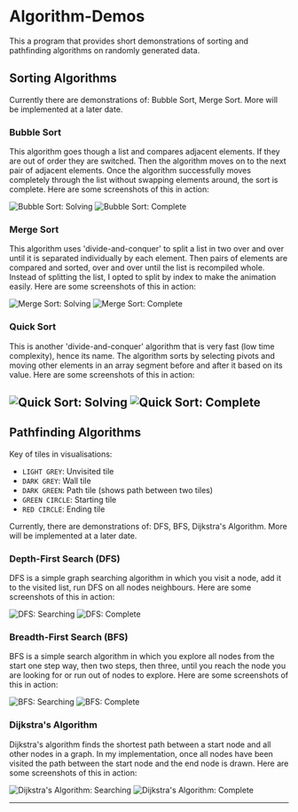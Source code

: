 # Algorithm-Demos
This a program that provides short demonstrations of sorting and pathfinding algorithms on randomly generated data. 
## Sorting Algorithms
Currently there are demonstrations of: Bubble Sort, Merge Sort. 
More will be implemented at a later date.
### Bubble Sort
This algorithm goes though a list and compares adjacent elements. If they are out of order they are switched. Then the algorithm moves on to the next pair of adjacent elements. Once the algorithm successfully moves completely through the list without swapping elements around, the sort is complete. Here are some screenshots of this in action:

![Bubble Sort: Solving](images/bubble-sort-sorting.PNG)
![Bubble Sort: Complete](images/bubble-sort-complete.PNG)

### Merge Sort
This algorithm uses 'divide-and-conquer' to split a list in two over and over until it is separated individually by each element. Then pairs of elements are compared and sorted, over and over until the list is recompiled whole. Instead of splitting the list, I opted to split by index to make the animation easily. 
Here are some screenshots of this in action:

![Merge Sort: Solving](images/merge-sort-sorting.PNG)
![Merge Sort: Complete](images/merge-sort-complete.PNG)

### Quick Sort
This is another 'divide-and-conquer' algorithm that is very fast (low time complexity), hence its name. The algorithm sorts by selecting pivots and moving other elements in an array segment before and after it based on its value. 
Here are some screenshots of this in action:

![Quick Sort: Solving](images/quick-sort-sorting.PNG)
![Quick Sort: Complete](images/quick-sort-complete.PNG)
---
## Pathfinding Algorithms
Key of tiles in visualisations:
- `LIGHT GREY`: Unvisited tile
- `DARK GREY`: Wall tile
- `DARK GREEN`: Path tile (shows path between two tiles)
- `GREEN CIRCLE`: Starting tile
- `RED CIRCLE`: Ending tile

Currently, there are demonstrations of: DFS, BFS, Dijkstra's Algorithm. 
More will be implemented at a later date. 
### Depth-First Search (DFS)
DFS is a simple graph searching algorithm in which you visit a node, add it to the visited list, run DFS on all nodes neighbours.
Here are some screenshots of this in action:

![DFS: Searching](images/dfs-searching.PNG)
![DFS: Complete](images/dfs-complete.PNG)

### Breadth-First Search (BFS)
BFS is a simple search algorithm in which you explore all nodes from the start one step way, then two steps, then three, until you reach the node you are looking for or run out of nodes to explore.
Here are some screenshots of this in action:

![BFS: Searching](images/bfs-searching.PNG)
![BFS: Complete](images/bfs-complete.PNG)

### Dijkstra's Algorithm
Dijkstra's algorithm finds the shortest path between a start node and all other nodes in a graph. In my implementation, once all nodes have been visited the path between the start node and the end node is drawn. 
Here are some screenshots of this in action:

![Dijkstra's Algorithm: Searching](images/dijkstra-searching.PNG)
![Dijkstra's Algorithm: Complete](images/dijkstra-complete.PNG)

---